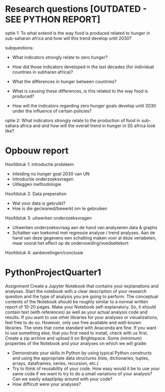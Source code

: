 # Research questions [OUTDATED - SEE PYTHON REPORT]
optie 1: To what extend is the way food is produced related to hunger in sub-saharan africa and how will this trend develop until 2030? 

subquestions:

- What indicators strongly relate to zero hunger?
- How did those indicators developed in the last decades (for individual countries in subharan africa)?

- What the differences in hunger between countries? 
- What is causing these differences, is this related to the way food is produced?

- How will the indicators regarding zero hunger goals develop until 2030 under the influence of certain policies?

optie 2: What indicators strongly relate to the production of food in sub-sahara africa and and how will the overall trend in hunger in SS africa look like?

# Opbouw report
Hoofdstuk 1: introductie probleem
- Inleiding no hunger goal 2030 van UN 
- Introductie onderzoeksvragen
- Uitleggen methodologie

Hoofdstuk 2: Data preperation
- Wat voor data is gebruikt?
- Hoe is die gecleaned/bewerkt om te gebruiken

Hoofdstuk 3: uitwerken onderzoeksvragen

- Uitwerken onderzoeksvraag aan de hand van analyseren data & graphs
- Schatten van toekomst met regressie analyse / trend analyses. Aan de hand van deze gegevens een schatting maken voor al deze veriabelen, maar vooral het effect op de ondervoeding/voedseltekort

Hoofdstuk 4: aanbevelingen/conclusie


# PythonProjectQuarter1

*Assignment*
Create a Jupyter Notebook that contains your explanations and analyses. Start the notebook with a
clear description of your research question and the type of analysis you are going to perform. The
conceptual contents of the Notebook should be roughly similar to a normal written report of 10-20
pages. Make your Notebook self-explanatory. So, it should contain text (with references) as well as
your actual analysis code and results. If you want to use other libraries for your analyses or
visualizations, feel free to do so. However, only use free available and well-known libraries. The ones
that come standard with Anaconda are fine. If you want to use something else, that you first need to
install, check with us first. Create a zip archive and upload it on Brightspace.
Some (minimum) properties of the Notebook and your analyses on which we will grade:
- Demonstrate your skills in Python by using typical Python constructs and using the appropriate
data structures (lists, dictionaries, tuples, arrays, dataframes, series, recursion, etc.)
- Try to think of reusability of your code. How easy would it be to use your same code if we
want to try to do a small variations of your analysis? Can we easily adapt/play around with
your code?
- How difficult were your analyses?
